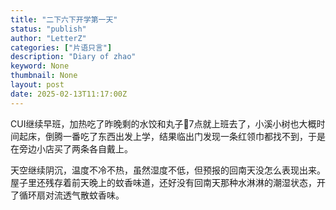 ```yaml
---
title: "二下六下开学第一天"
status: "publish"
author: "LetterZ"
categories: ["片语只言"]
description: "Diary of zhao"
keyword: None
thumbnail: None
layout: post 
date: 2025-02-13T11:17:00Z
---
```

CUI继续早班，加热吃了昨晚剩的水饺和丸子🍡7点就上班去了，小溪小树也大概时间起床，倒腾一番吃了东西出发上学，结果临出门发现一条红领巾都找不到，于是在旁边小店买了两条各自戴上。

天空继续阴沉，温度不冷不热，虽然湿度不低，但预报的回南天没怎么表现出来。屋子里还残存着前天晚上的蚊香味道，还好没有回南天那种水淋淋的潮湿状态，开了循环扇对流透气散蚊香味。